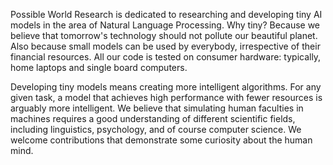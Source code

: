 Possible World Research is dedicated to researching and developing tiny AI models in the area of Natural Language Processing. Why tiny? Because we believe that tomorrow's technology should not pollute our beautiful planet. Also because small models can be used by everybody, irrespective of their financial resources. All our code is tested on consumer hardware: typically, home laptops and single board computers.

Developing tiny models means creating more intelligent algorithms. For any given task, a model that achieves high performance with fewer resources is arguably more intelligent. We believe that simulating human faculties in machines requires a good understanding of different scientific fields, including linguistics, psychology, and of course computer science. We welcome contributions that demonstrate some curiosity about the human mind.


